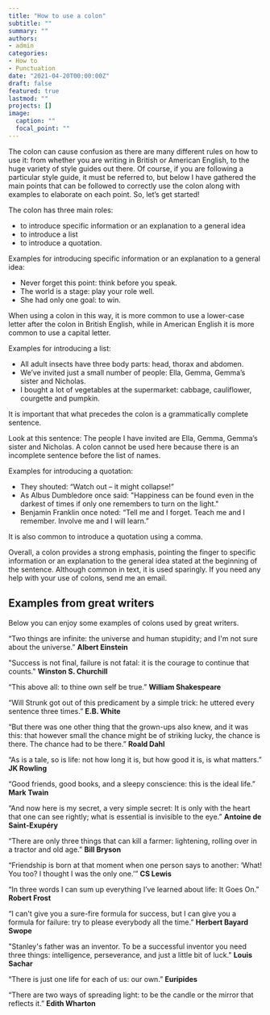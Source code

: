 ```yaml
---
title: "How to use a colon"
subtitle: ""
summary: ""
authors:
- admin
categories: 
- How to
- Punctuation
date: "2021-04-20T00:00:00Z"
draft: false
featured: true
lastmod: ""
projects: []
image:
  caption: ""
  focal_point: ""
---
```


The colon can cause confusion as there are many different rules on how to use it: from whether you are writing in British or American English, to the huge variety of style guides out there. Of course, if you are following a particular style guide, it must be referred to, but below I have gathered the main points that can be followed to correctly use the colon along with examples to elaborate on each point. So, let’s get started!

The colon has three main roles: 
- to introduce specific information or an explanation to a general idea
- to introduce a list
- to introduce a quotation. 

Examples for introducing specific information or an explanation to a general idea:

- Never forget this point: think before you speak.
- The world is a stage: play your role well.
- She had only one goal: to win.

When using a colon in this way, it is more common to use a lower-case letter after the colon in British English, while in American English it is more common to use a capital letter.

Examples for introducing a list:

- All adult insects have three body parts: head, thorax and abdomen.
- We’ve invited just a small number of people: Ella, Gemma, Gemma’s sister and Nicholas.
- I bought a lot of vegetables at the supermarket: cabbage, cauliflower, courgette and pumpkin. 

It is important that what precedes the colon is a grammatically complete sentence. 

Look at this sentence: The people I have invited are Ella, Gemma, Gemma’s sister and Nicholas. A colon cannot be used here because there is an incomplete sentence before the list of names.

Examples for introducing a quotation:

- They shouted: “Watch out – it might collapse!”
- As Albus Dumbledore once said: "Happiness can be found even in the darkest of times if only one remembers to turn on the light."
- Benjamin Franklin once noted: “Tell me and I forget. Teach me and I remember. Involve me and I will learn.” 

It is also common to introduce a quotation using a comma.

Overall, a colon provides a strong emphasis, pointing the finger to specific information or an explanation to the general idea stated at the beginning of the sentence. Although common in text, it is used sparingly. If you need any help with your use of colons, send me an email.

## Examples from great writers

Below you can enjoy some examples of colons used by great writers.

“Two things are infinite: the universe and human stupidity; and I'm not sure about the universe.” 
**Albert Einstein**

"Success is not final, failure is not fatal: it is the courage to continue that counts."
**Winston S. Churchill**

“This above all: to thine own self be true.”
**William Shakespeare**

“Will Strunk got out of this predicament by a simple trick: he uttered every sentence three times.”
**E.B. White**

“But there was one other thing that the grown-ups also knew, and it was this: that however small the chance might be of striking lucky, the chance is there. The chance had to be there.”
**Roald Dahl** 

“As is a tale, so is life: not how long it is, but how good it is, is what matters.”
**JK Rowling**

“Good friends, good books, and a sleepy conscience: this is the ideal life.”
**Mark Twain**

“And now here is my secret, a very simple secret: It is only with the heart that one can see rightly; what is essential is invisible to the eye.” 
**Antoine de Saint-Exupéry**

“There are only three things that can kill a farmer: lightening, rolling over in a tractor and old age.”
**Bill Bryson**

“Friendship is born at that moment when one person says to another: ‘What! You too? I thought I was the only one.’”
**CS Lewis**

“In three words I can sum up everything I’ve learned about life: It Goes On.”
**Robert Frost**

“I can't give you a sure-fire formula for success, but I can give you a formula for failure: try to please everybody all the time.” 
**Herbert Bayard Swope**


"Stanley's father was an inventor. To be a successful inventor you need three things: intelligence, perseverance, and just a little bit of luck." 
**Louis Sachar**

“There is just one life for each of us: our own.”
 **Euripides**

“There are two ways of spreading light: to be the candle or the mirror that reflects it.”
**Edith Wharton**